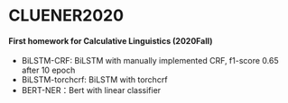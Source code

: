 # CLUENER2020

#### First homework for Calculative Linguistics (2020Fall)

- BiLSTM-CRF: BiLSTM with manually implemented CRF, f1-score 0.65 after 10 epoch
- BiLSTM-torchcrf: BiLSTM with torchcrf
- BERT-NER：Bert with linear classifier